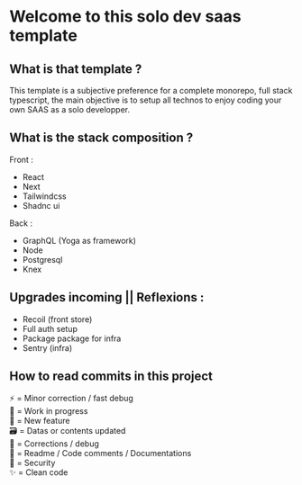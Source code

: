# Welcome to this solo dev saas template

## What is that template ?

This template is a subjective preference for a complete monorepo, full stack typescript, the main objective is to setup all technos to enjoy coding your own SAAS as a solo developper.

## What is the stack composition ?

Front : 
- React
- Next
- Tailwindcss
- Shadnc ui

Back : 
- GraphQL (Yoga as framework)
- Node
- Postgresql
- Knex

## Upgrades incoming || Reflexions : 
- Recoil (front store)
- Full auth setup
- Package package for infra
- Sentry (infra)

## How to read commits in this project

:zap: = Minor correction / fast debug \
:construction: = Work in progress \
:tada: = New feature \
:card_file_box: = Datas or contents updated \
:hammer: = Corrections / debug \
:memo: = Readme / Code comments / Documentations \
:rotating_light: = Security \
:sparkles: = Clean code

